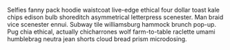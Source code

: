 Selfies fanny pack hoodie waistcoat live-edge ethical four dollar toast kale chips edison bulb shoreditch asymmetrical letterpress scenester. Man braid vice scenester ennui. Subway tile williamsburg hammock brunch pop-up. Pug chia ethical, actually chicharrones wolf farm-to-table raclette umami humblebrag neutra jean shorts cloud bread prism microdosing.